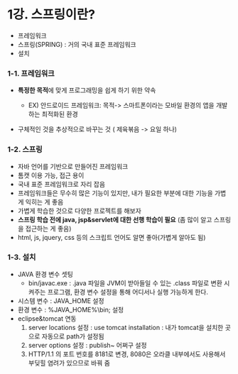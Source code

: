 ﻿# 1강. 스프링이란?

- 프레임워크
- 스프링(SPRING) : 거의 국내 표준 프레임워크
- 설치

### 1-1. 프레임워크

- **특정한 목적**에 맞게 프로그래밍을 쉽게 하기 위한 약속
  - EX) 안드로이드 프레임워크: 목적-> 스마트폰이라는 모바일 환경의 앱을 개발하는 최적화된 환경

- 구체적인 것을 추상적으로 바꾸는 것 ( 제육볶음 -> 요일 하나)

### 1-2. 스프링

- 자바 언어를 기반으로 만들어진 프레임워크
- 톰캣 이용 가능, 접근 용이
- 국내 표준 프레임워크로 자리 잡음
- 프레임워크들은 무수히 많은 기능이 있지만, 내가 필요한 부분에 대한 기능을 가볍게 익히는 게 좋음
- 가볍게 학습한 것으로 다양한 프로젝트를 해보자
- **스프링 학습 전에 java, jsp&servlet에 대한 선행 학습이 필요** (좀 많이 알고 스프링을 접근하는 게 좋음)
- html, js, jquery, css 등의 스크립트 언어도 알면 좋아(가볍게 알아도 됨)

### 1-3. 설치

- JAVA 환경 변수 셋팅
  - bin/javac.exe : .java 파일을 JVM이 받아들일 수 있는 .class 파일로 변환 시켜주는 프로그램, 환경 변수 설정을 통해 어디서나 실행 가능하게 한다.
- 시스템 변수 : JAVA_HOME 설정
- 환경 변수 : %JAVA_HOME%\bin; 설정
- eclipse&tomcat 연동 
  1) server locations 설정 : use tomcat installation : 내가 tomcat을 설치한 곳으로 자동으로 path가 설정됨
  2) server options 설정 : publish~ 어쩌구 설정
  3) HTTP/1.1 의 포트 번호를 8181로 변경, 8080은 오라클 내부에서도 사용해서 부딪힐 염려가 있으므로 바꿔 줌
